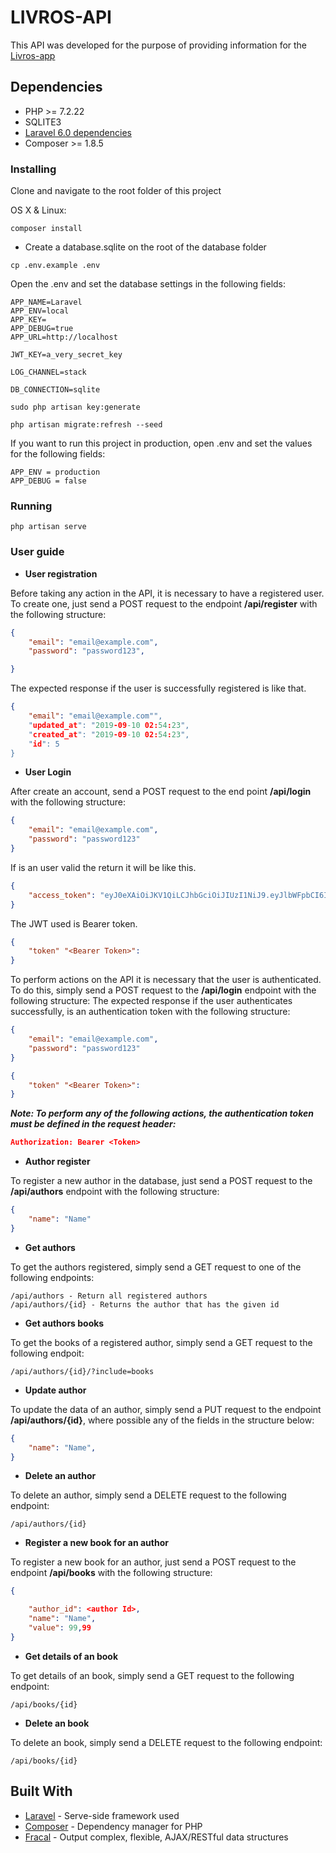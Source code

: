 # LIVROS-API

This API was developed for the purpose of providing information for the [Livros-app](https://github.com/yaakovdantas/livros-app)

## Dependencies

- PHP >= 7.2.22
- SQLITE3
- [Laravel 6.0 dependencies](https://laravel.com/docs/6.0/installation)
- Composer >= 1.8.5

### Installing
 
Clone and navigate to the root folder of this project

OS X & Linux:

```
composer install
```
* Create a database.sqlite on the root of the database folder
```
cp .env.example .env
```
Open the .env and set the database settings in the following fields:
```
APP_NAME=Laravel
APP_ENV=local
APP_KEY=
APP_DEBUG=true
APP_URL=http://localhost

JWT_KEY=a_very_secret_key

LOG_CHANNEL=stack

DB_CONNECTION=sqlite
```
```
sudo php artisan key:generate
```
```
php artisan migrate:refresh --seed
```

If you want to run this project in production, open .env and set the values for the following fields:
```
APP_ENV = production
APP_DEBUG = false 
```

### Running

```
php artisan serve
```

### User guide
* **User registration**

Before taking any action in the API, it is necessary to have a registered user. To create one, just send a POST request to the endpoint **/api/register** with the following structure:

```json
{
	"email": "email@example.com",
	"password": "password123",

}
```

The expected response if the user is successfully registered is like that.
```json
{
    "email": "email@example.com"",
    "updated_at": "2019-09-10 02:54:23",
    "created_at": "2019-09-10 02:54:23",
    "id": 5
}

```
* **User Login**

After create an account, send a POST request to the end point **/api/login** with the following structure:

```json
{
	"email": "email@example.com",
	"password": "password123"
}
```
If is an user valid the return it will be like this.

```json
{
    "access_token": "eyJ0eXAiOiJKV1QiLCJhbGciOiJIUzI1NiJ9.eyJlbWFpbCI6InRlc3RlMzRAZ21haWwuY29tIn0.UcGHQuxj5nJWBeJBKKGaw4Y2TfnbcFhQPxgpiLgMiW0"
}
```

The JWT used is Bearer token.

```json
{
    "token" "<Bearer Token>":
}
```


To perform actions on the API it is necessary that the user is authenticated. To do this, simply send a POST request to the **/api/login** endpoint with the following structure:
The expected response if the user authenticates successfully, is an authentication token with the following structure:
```json
{
	"email": "email@example.com",
	"password": "password123"
}
```


```json
{
    "token" "<Bearer Token>":
}
```

***Note: To perform any of the following actions, the authentication token must be defined in the request header:***

```json
Authorization: Bearer <Token>
```

* **Author register**

To register a new author in the database, just send a POST request to the **/api/authors** endpoint with the following structure:

```json
{
	"name": "Name"
}
```

* **Get authors**

To get the authors registered, simply send a GET request to one of the following endpoints:

```
/api/authors - Return all registered authors
/api/authors/{id} - Returns the author that has the given id
```

* **Get authors books** 

To get the books of a registered author, simply send a GET request to the following endpoit:

```
/api/authors/{id}/?include=books
```

* **Update author** 

To update the data of an author, simply send a PUT request to the endpoint **/api/authors/{id}**, where possible any of the fields in the structure below:

```json
{
	"name": "Name",
}
```

* **Delete an author**

To delete an author, simply send a DELETE request to the following endpoint:
```
/api/authors/{id}
```

* **Register a new book for an author**

To register a new book for an author, just send a POST request to the endpoint **/api/books** with the following structure:

```json
{

    "author_id": <author Id>,
    "name": "Name",
    "value": 99,99
}
```

* **Get details of an book**

To get details of an book, simply send a GET request to the following endpoint:

```
/api/books/{id}
```

* **Delete an book**

To delete an book, simply send a DELETE request to the following endpoint:

```
/api/books/{id}
```


## Built With

* [Laravel](https://laravel.com/) - Serve-side framework used
* [Composer](https://getcomposer.org/) - Dependency manager for PHP
* [Fracal](https://fractal.thephpleague.com/) - Output complex, flexible, AJAX/RESTful data structures
